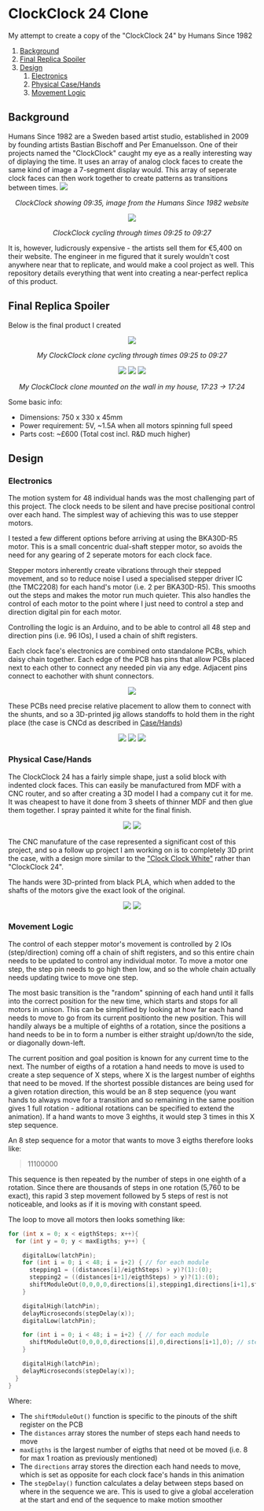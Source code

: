# ClockClock 24 Clone
My attempt to create a copy of the "ClockClock 24" by Humans Since 1982

1. [Background](#background)
1. [Final Replica Spoiler](#final-replica-spoiler)
1. [Design](#design)
	1. [Electronics](#electronics)
	1. [Physical Case/Hands](#physical-casehands)
	1. [Movement Logic](#movement-logic)

## Background
Humans Since 1982 are a Sweden based artist studio, established in 2009 by founding artists Bastian Bischoff and Per Emanuelsson. One of their projects named the "ClockClock" caught my eye as a really interesting way of diplaying the time. It uses an array of analog clock faces to create the same kind of image a 7-segment display would. This array of seperate clock faces can then work together to create patterns as transitions between times.
![](images/Humans_Since_1982_clockclockfront.png)
<p align="center"><em>
	ClockClock showing 09:35, image from the Humans Since 1982 website
</em></p>

<p align="center">
  <img src="images/Humans_Since_1982_ClockClock24_video.gif"/>
</p>
<p align="center"><em>
	ClockClock cycling through times 09:25 to 09:27
</em></p>

It is, however, ludicrously expensive - the artists sell them for €5,400 on their website. The engineer in me figured that it surely wouldn't cost anywhere near that to replicate, and would make a cool project as well. This repository details everything that went into creating a near-perfect replica of this product.


## Final Replica Spoiler
Below is the final product I created

<p align="center">
  <img src="images/Clone_video.gif"/>
</p>
<p align="center"><em>
	My ClockClock clone cycling through times 09:25 to 09:27
</em></p>

<p align="center">
  <img src="images/clone_1723.jpg"/>
  <img src="images/clone_transition.jpg"/>
  <img src="images/clone_1724.jpg"/>
</p>
<p align="center"><em>
	My ClockClock clone mounted on the wall in my house, 17:23 -> 17:24
</em></p>

Some basic info:
- Dimensions: 750 x 330 x 45mm
- Power requirement: 5V, ~1.5A when all motors spinning full speed
- Parts cost: ~£600 (Total cost incl. R&D  much higher)

## Design

### Electronics

The motion system for 48 individual hands was the most challenging part of this project. The clock needs to be silent and have precise positional control over each hand. The simplest way of achieving this was to use stepper motors. 

I tested a few different options before arriving at using the BKA30D-R5 motor. This is a small concentric dual-shaft stepper motor, so avoids the need for any gearing of 2 seperate motors for each clock face. 

Stepper motors inherently create vibrations through their stepped movement, and so to reduce noise I used a specialised stepper driver IC (the TMC2208) for each hand's motor (i.e. 2 per BKA30D-R5). This smooths out the steps and makes the motor run much quieter. This also handles the control of each motor to the point where I just need to control a step and direction digital pin for each motor. 

Controlling the logic is an Arduino, and to be able to control all 48 step and direction pins (i.e. 96 IOs), I used a chain of shift registers. 

Each clock face's electronics are combined onto standalone PCBs, which daisy chain together. Each edge of the PCB has pins that allow PCBs placed next to each other to connect any needed pin via any edge. Adjacent pins connect to eachother with shunt connectors.

<p align="center">
  <img src="images/pcb_easyeda.png"/>
</p>

These PCBs need precise relative placement to allow them to connect with the shunts, and so a 3D-printed jig allows standoffs to hold them in the right place (the case is CNCd as described in [Case/Hands](#physical-casehands))

<p align="center">
  <img src="images/pcb_link.png"/>
  <img src="images/pcb_link_jig.png"/>
  <img src="images/pcb_array.png"/>
</p>

### Physical Case/Hands

The ClockClock 24 has a fairly simple shape, just a solid block with indented clock faces. This can easily be manufactured from MDF with a CNC router, and so after creating a 3D model I had a company cut it for me. It was cheapest to have it done from 3 sheets of thinner MDF and then glue them together. I spray painted it white for the final finish.

<p align="center">
  <img src="images/case_glue.png"/>
  <img src="images/case_unpainted.png"/>
</p>

The CNC manufature of the case represented a significant cost of this project, and so a follow up project I am working on is to completely 3D print the case, with a design more similar to the ["Clock Clock White"](https://www.humanssince1982.com/the-clock-clock-white) rather than "ClockClock 24".

The hands were 3D-printed from black PLA, which when added to the shafts of the motors give the exact look of the original.

<p align="center">
  <img src="images/hands_print.png"/>
  <img src="images/case_hands.png"/>
</p>



### Movement Logic

The control of each stepper motor's movement is controlled by 2 IOs (step/direction) coming off a chain of shift registers, and so this entire chain needs to be updated to control any individual motor. To move a motor one step, the step pin needs to go high then low, and so the whole chain actually needs updating twice to move one step. 

The most basic transition is the "random" spinning of each hand until it falls into the correct position for the new time, which starts and stops for all motors in unison. This can be simplified by looking at how far each hand needs to move to go from its current positionto the new position. This will handily always be a multiple of eighths of a rotation, since the positions a hand needs to be in to form a number is either straight up/down/to the side, or diagonally down-left. 

The current position and goal position is known for any current time to the next. The number of eigths of a rotation a hand needs to move is used to create a step sequence of X steps, where X is the largest number of eighths that need to be moved. If the shortest possible distances are being used for a given rotation direction, this would be an 8 step sequence (you want hands to always move for a transition and so remaining in the same position gives 1 full rotation - aditional rotations can be specified to extend the animation). If a hand wants to move 3 eighths, it would step 3 times in this X step sequence. 

An 8 step sequence for a motor that wants to move 3 eigths therefore looks like:
> 11100000

This sequence is then repeated by the number of steps in one eighth of a rotation. Since there are thousands of steps in one rotation (5,760 to be exact), this rapid 3 step movement followed by 5 steps of rest is not noticeable, and looks as if it is moving with constant speed.

The loop to move all motors then looks something like:

```c  
for (int x = 0; x < eigthSteps; x++){
  for (int y = 0; y < maxEigths; y++) {

    digitalLow(latchPin);
    for (int i = 0; i < 48; i = i+2) { // for each module
      stepping1 = ((distances[i]/eigthSteps) > y)?(1):(0);
      stepping2 = ((distances[i+1]/eigthSteps) > y)?(1):(0);
      shiftModuleOut(0,0,0,0,directions[i],stepping1,directions[i+1],stepping2); // step highs needed
    }

    digitalHigh(latchPin);
    delayMicroseconds(stepDelay(x));
    digitalLow(latchPin);

    for (int i = 0; i < 48; i = i+2) { // for each module
      shiftModuleOut(0,0,0,0,directions[i],0,directions[i+1],0); // step all low
    }

    digitalHigh(latchPin);
    delayMicroseconds(stepDelay(x));
  }
}
```
  Where:
  - The `shiftModuleOut()` function is specific to the pinouts of the shift register on the PCB
  - The `distances` array stores the number of steps each hand needs to move
  - `maxEigths` is the largest number of eigths that need ot be moved (i.e. 8 for max 1 roation as previously mentioned)
  - The `directions` array stores the direction each hand needs to move, which is set as opposite for each clock face's hands in this animation
  - The `stepDelay()` function calculates a delay between steps based on where in the sequence we are. This is used to give a global acceleration at the start and end of the sequence to make motion smoother

